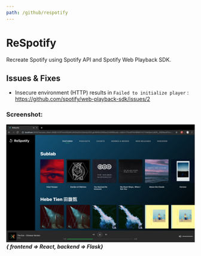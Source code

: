 ```yaml
---
path: /github/respotify
---
```

# ReSpotify
Recreate Spotify using Spotify API and Spotify Web Playback SDK.
## Issues & Fixes
 - Insecure environment (HTTP) results in `Failed to initialize player` : https://github.com/spotify/web-playback-sdk/issues/2
### Screenshot:  
![screenshot](respotify/screenshot.png)
***{ frontend => React, backend => Flask}***  
